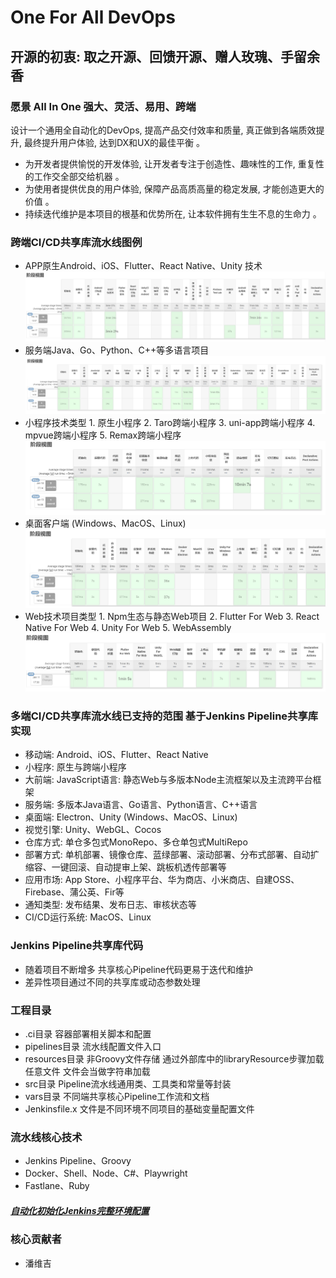 # One For All DevOps

## 开源的初衷: 取之开源、回馈开源、赠人玫瑰、手留余香

### 愿景 All In One 强大、灵活、易用、跨端

设计一个通用全自动化的DevOps, 提高产品交付效率和质量, 真正做到各端质效提升, 最终提升用户体验, 达到DX和UX的最佳平衡 。

- 为开发者提供愉悦的开发体验, 让开发者专注于创造性、趣味性的工作, 重复性的工作交全部交给机器 。
- 为使用者提供优良的用户体验, 保障产品高质高量的稳定发展, 才能创造更大的价值 。
- 持续迭代维护是本项目的根基和优势所在, 让本软件拥有生生不息的生命力 。

### 跨端CI/CD共享库流水线图例

- APP原生Android、iOS、Flutter、React Native、Unity 技术
  ![avatar](./docs/images/app.png)
- 服务端Java、Go、Python、C++等多语言项目
  ![avatar](./docs/images/img.png)
- 小程序技术类型 1. 原生小程序 2. Taro跨端小程序 3. uni-app跨端小程序 4. mpvue跨端小程序 5. Remax跨端小程序
  ![avatar](./docs/images/mini.png)
- 桌面客户端 (Windows、MacOS、Linux)
  ![avatar](./docs/images/desktop.png)
- Web技术项目类型 1. Npm生态与静态Web项目 2. Flutter For Web 3. React Native For Web 4. Unity For Web 5. WebAssembly
  ![avatar](./docs/images/web.png)

### 多端CI/CD共享库流水线已支持的范围 基于Jenkins Pipeline共享库实现

- 移动端: Android、iOS、Flutter、React Native
- 小程序: 原生与跨端小程序
- 大前端: JavaScript语言: 静态Web与多版本Node主流框架以及主流跨平台框架
- 服务端: 多版本Java语言、Go语言、Python语言、C++语言
- 桌面端: Electron、Unity  (Windows、MacOS、Linux)
- 视觉引擎: Unity、WebGL、Cocos
- 仓库方式: 单仓多包式MonoRepo、多仓单包式MultiRepo
- 部署方式: 单机部署、镜像仓库、蓝绿部署、滚动部署、分布式部署、自动扩缩容、一键回滚、自动提审上架、跳板机透传部署等
- 应用市场: App Store、小程序平台、华为商店、小米商店、自建OSS、Firebase、蒲公英、Fir等
- 通知类型: 发布结果、发布日志、审核状态等
- CI/CD运行系统: MacOS、Linux

### Jenkins Pipeline共享库代码

- 随着项目不断增多 共享核心Pipeline代码更易于迭代和维护
- 差异性项目通过不同的共享库或动态参数处理

### 工程目录

- .ci目录 容器部署相关脚本和配置
- pipelines目录 流水线配置文件入口
- resources目录 非Groovy文件存储 通过外部库中的libraryResource步骤加载任意文件 文件会当做字符串加载
- src目录 Pipeline流水线通用类、工具类和常量等封装
- vars目录 不同端共享核心Pipeline工作流和文档
- Jenkinsfile.x 文件是不同环境不同项目的基础变量配置文件

### 流水线核心技术

- Jenkins Pipeline、Groovy
- Docker、Shell、Node、C#、Playwright
- Fastlane、Ruby

##### [自动化初始化Jenkins完整环境配置](https://www.digitalocean.com/community/tutorials/how-to-automate-jenkins-setup-with-docker-and-jenkins-configuration-as-code)

### 核心贡献者

- 潘维吉
